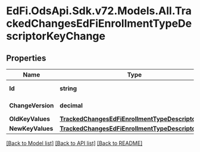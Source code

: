 # EdFi.OdsApi.Sdk.v72.Models.All.TrackedChangesEdFiEnrollmentTypeDescriptorKeyChange

## Properties

Name | Type | Description | Notes
------------ | ------------- | ------------- | -------------
**Id** | **string** | Resource identifier | [optional] 
**ChangeVersion** | **decimal** | Change version | [optional] 
**OldKeyValues** | [**TrackedChangesEdFiEnrollmentTypeDescriptorKey**](TrackedChangesEdFiEnrollmentTypeDescriptorKey.md) |  | [optional] 
**NewKeyValues** | [**TrackedChangesEdFiEnrollmentTypeDescriptorKey**](TrackedChangesEdFiEnrollmentTypeDescriptorKey.md) |  | [optional] 

[[Back to Model list]](../README.md#documentation-for-models) [[Back to API list]](../README.md#documentation-for-api-endpoints) [[Back to README]](../README.md)

